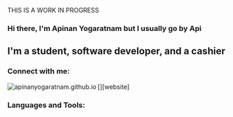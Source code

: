 THIS IS A WORK IN PROGRESS
### Hi there, I'm Apinan Yogaratnam but I usually go by Api

## I'm a student, software developer, and a cashier

### Connect with me:

[<img align="left" alt="apinanyogaratnam.github.io" src="apinanyogaratnam.github.io/my-personal-website-v2.0"/>][website]

### Languages and Tools:

